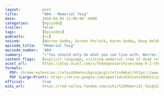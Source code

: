 ```yaml
---
layout:          post
title:           "004 - Memorial Twig"
date:            2020-04-05 12:00:00 -0400
categories:      [episode]
trailer:         false
tags:            [Episodes]
podcasts:        [rv]
voiced:          [Warren Godby, Gordon Porlock, Karen Godby, Doug Holder, Switchboard 1, Tracy, Switchboard 2, Bio Science, Jenni, Voicemail]
episode_title:   "Memorial Twig"
episode_number:  '004'
summary:         "\"You should only do what you can live with, Warren."
content_flags:   [explicit language, visiting memorial tree of dead relative, family dispute, non-specific allusions to traumatic childhood events/relationships, aggressive confrontation/accusations of sexual abuse, drunken passing confession of being survivor of domestic abuse in childhood]
acast_url:       https://play.acast.com/s/themagnusarchives/mag-0-1-the-magnus-archives-seed
formats: 
  PDF: chrome-extension://efaidnbmnnnibpcajpcglclefindmkaj/https://www.redvalleypod.com/uploads/1/3/0/2/130220429/rv_s01e04_-_transcript.pdf
  PDF (Large-Print): https://drive.google.com/open?id=1KXu1otvCQhm3iCywMoCS7nKVz0ZS-yZx
official:        true
wiki_url:        https://red-valley.fandom.com/wiki/%22Memorial_Twig%22
---
```

